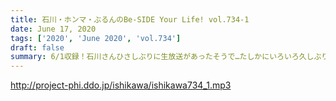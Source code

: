 ```yaml
---
title: 石川・ホンマ・ぶるんのBe-SIDE Your Life! vol.734-1
date: June 17, 2020
tags: ['2020', 'June 2020', 'vol.734']
draft: false
summary: 6/1収録！石川さんひさしぶりに生放送があったそうで…たしかにいろいろ久しぶり！な出来事が多い最近です。
---
```


http://project-phi.ddo.jp/ishikawa/ishikawa734_1.mp3